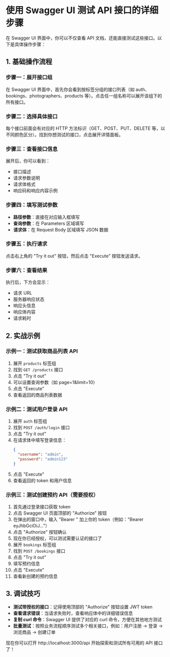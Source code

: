 # 使用 Swagger UI 测试 API 接口的详细步骤

在 Swagger UI 界面中，你可以不仅查看 API 文档，还能直接测试这些接口。以下是具体操作步骤：

## 1. 基础操作流程

### 步骤一：展开接口组
在 Swagger UI 界面中，首先你会看到按标签分组的接口列表（如 auth、bookings、photographers、products 等）。点击任一组名称可以展开该组下的所有接口。

### 步骤二：选择具体接口
每个接口前面会有对应的 HTTP 方法标识（GET、POST、PUT、DELETE 等，以不同颜色区分）。找到你想测试的接口，点击展开详情面板。

### 步骤三：查看接口信息
展开后，你可以看到：
- 接口描述
- 请求参数说明
- 请求体格式
- 响应码和响应内容示例

### 步骤四：填写测试参数
- **路径参数**：直接在对应输入框填写
- **查询参数**：在 Parameters 区域填写
- **请求体**：在 Request Body 区域填写 JSON 数据

### 步骤五：执行请求
点击右上角的 "Try it out" 按钮，然后点击 "Execute" 按钮发送请求。

### 步骤六：查看结果
执行后，下方会显示：
- 请求 URL
- 服务器响应状态
- 响应头信息
- 响应体内容
- 请求耗时

## 2. 实战示例

### 示例一：测试获取商品列表 API
1. 展开 `products` 标签组
2. 找到 `GET /products` 接口
3. 点击 "Try it out"
4. 可以设置查询参数（如 page=1&limit=10）
5. 点击 "Execute"
6. 查看返回的商品列表数据

### 示例二：测试用户登录 API
1. 展开 `auth` 标签组
2. 找到 `POST /auth/login` 接口
3. 点击 "Try it out"
4. 在请求体中填写登录信息：
   ```json
   {
     "username": "admin",
     "password": "admin123"
   }
   ```
5. 点击 "Execute"
6. 查看返回的 token 和用户信息

### 示例三：测试创建预约 API（需要授权）
1. 首先通过登录接口获取 token
2. 点击 Swagger UI 页面顶部的 "Authorize" 按钮
3. 在弹出的窗口中，输入 "Bearer " 加上你的 token（例如："Bearer eyJhbGciOiJ..."）
4. 点击 "Authorize" 按钮确认
5. 现在你已经授权，可以测试需要认证的接口了
6. 展开 `bookings` 标签组
7. 找到 `POST /bookings` 接口
8. 点击 "Try it out"
9. 填写预约信息
10. 点击 "Execute"
11. 查看新创建的预约信息

## 3. 调试技巧

- **测试带授权的接口**：记得使用顶部的 "Authorize" 按钮设置 JWT token
- **查看请求错误**：当请求失败时，查看响应体中的详细错误信息
- **复制 curl 命令**：Swagger UI 提供了对应的 curl 命令，方便在其他地方测试
- **批量测试**：按照业务流程顺序测试多个相关接口，例如：用户注册 → 登录 → 浏览商品 → 创建订单

现在你可以打开 http://localhost:3000/api 开始探索和测试所有可用的 API 接口了！